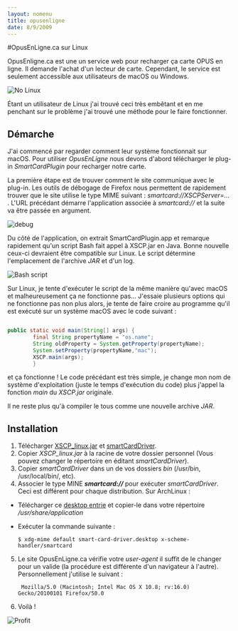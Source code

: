```yaml
---
layout: nomenu
title: opusenligne
date: 8/9/2009
---
```

#OpusEnLigne.ca sur Linux

OpusEnligne.ca est une un service web pour recharger ça carte OPUS en ligne. Il demande l'achat d'un lecteur de carte. Cependant, le service est seulement accessible aux utilisateurs de macOS ou Windows.

![No Linux]({{site.url}}/images/no-linux.png)

Étant un utilisateur de Linux j'ai trouvé ceci très embêtant et en me penchant sur le problème j'ai trouvé une méthode pour le faire fonctionner.

## Démarche 

J'ai commencé par regarder comment leur système fonctionnait sur macOS. Pour utiliser *OpusEnLigne* nous devons d'abord télécharger le plug-in *SmartCardPlugin* pour recharger notre carte. 

La première étape est de trouver comment le site communique avec le plug-in. Les outils de débogage de Firefox nous permettent de rapidement trouver que le site utilise le type MIME suivant : *smartcard://XSCPServer=...* .
L'URL précédant démarre l'application associée à *smartcard://* et la suite va être passée en argument.


![debug]({{site.url}}/images/smartcard-debug.png)

Du côté de l'application, on extrait SmartCardPlugin.app et remarque rapidement qu'un script Bash fait appel à XSCP.jar en Java. Bonne nouvelle ceux-ci devraient être compatible sur Linux. Le script détermine l'emplacement de l'archive *JAR* et d'un log.

![Bash script]({{site.url}}/images/opus-bash.png)

Sur Linux, je tente d'exécuter le script de la même manière qu'avec macOS et malheureusement ça ne fonctionne pas... J'essaie plusieurs options qui ne fonctionne pas non plus alors, je tente de faire croire au programme qu'il est exécuté sur un système macOS avec le code suivant :

```java

public static void main(String[] args) {
		final String propertyName = "os.name";
	    String oldProperty = System.getProperty(propertyName);
	    System.setProperty(propertyName,"mac");
		XSCP.main(args);
		}
```
et ça fonctionne ! Le code précédant est très simple, je change mon nom de système d'exploitation (juste le temps d'exécution du code) plus j'appel la fonction *main* du *XSCP.jar* originale.

Il ne reste plus qu'à compiler le tous comme une nouvelle archive *JAR*.

## Installation

1. Télécharger [XSCP_linux.jar]({{site.url}}/ressources/OpusEnLigne/XSCP_linux.jar) et [smartCardDriver]({{site.url}}/ressources/OpusEnLigne/smartCardDriver).
2. Copier *XSCP_linux.jar* à la racine de votre dossier personnel (Vous pouvez changer le répertoire en éditant *smartCardDriver*). 
3. Copier *smartCardDriver* dans un de vos dossiers *bin* (/usr/bin, /usr/local/bin/, etc).
4. Associer le type MINE ***smartcard://*** pour exécuter *smartCardDriver*. Ceci est différent pour chaque distribution.
Sur ArchLinux :
  * Télécharger ce [desktop entrie]({{site.url}}/ressources/OpusEnLigne/smart-card-driver.desktop) et copier-le dans votre répertoire */usr/share/application*
  * Exécuter la commande suivante :
	
		$ xdg-mime default smart-card-driver.desktop x-scheme-handler/smartcard

5. Le site OpusEnLigne.ca vérifie votre *user-agent* il suffit de le changer pour un valide (la procédure est différente d'un navigateur à l'autre). Personnellement j'utilise le suivant :

    	Mozilla/5.0 (Macintosh; Intel Mac OS X 10.8; rv:16.0) Gecko/20100101 Firefox/50.0
	
6. Voilà !

![Profit]({{site.url}}/images/opusEnLigne-arch.png)

